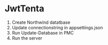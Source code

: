 # JwtTenta
1. Create Northwind datatbase
2. Update connectionstring in appsettings.json
3. Run Update-Database in PMC
5. Run the server